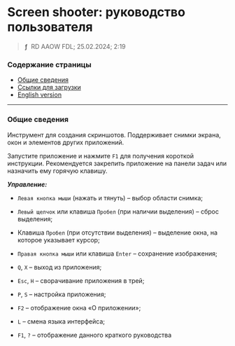 # Screen shooter: руководство пользователя
> **ƒ** &nbsp;RD AAOW FDL; 25.02.2024; 2:19



### Содержание страницы

- [Общие сведения](#section-1)
- [Ссылки для загрузки](https://adslbarxatov.github.io/DPArray/ru#screen-shooter)
- [English version](https://adslbarxatov.github.io/ScreenShooter)

---

### Общие сведения

Инструмент для создания скриншотов. Поддерживает снимки экрана, окон и элементов
других приложений.

Запустите приложение и нажмите `F1` для получения короткой инструкции.
Рекомендуется закрепить приложение на панели задач или назначить ему горячую клавишу.

***Управление:***

- `Левая кнопка мыши` (нажать и тянуть) – выбор области снимка;
- `Левый щелчок` или клавиша `Пробел` (при наличии выделения) – сброс выделения;
- Клавиша `Пробел` (при отсутствии выделения) – выделение окна, на которое указывает курсор;
- `Правая кнопка мыши` или клавиша `Enter` – сохранение изображения;

- `Q`, `X` – выход из приложения;
- `Esc`, `H` – сворачивание приложения в трей;
- `P`, `S` – настройка приложения;
- `F2` – отображение окна «О приложении»;
- `L` – смена языка интерфейса;
- `F1`, `?` – отображение данного краткого руководства
